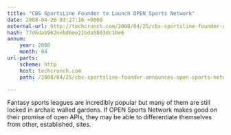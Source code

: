 ```yaml
---
title: "CBS SportsLine Founder to Launch OPEN Sports Network"
date: 2008-04-26 03:27:16 +0000
external-url: http://techcrunch.com/2008/04/25/cbs-sportsline-founder-announces-open-sports-network/
hash: 77d6dab962eebd6ee21bda5803dc10e6
annum:
    year: 2008
    month: 04
url-parts:
    scheme: http
    host: techcrunch.com
    path: /2008/04/25/cbs-sportsline-founder-announces-open-sports-network/

---
```


Fantasy sports leagues are incredibly popular but many of them are still locked in archaic walled gardens. If OPEN Sports Network makes good on their promise of open APIs, they may be able to differentiate themselves from other, established, sites.
